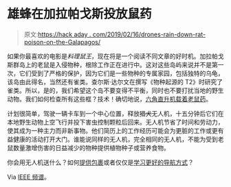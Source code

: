 # 雄蜂在加拉帕戈斯投放鼠药

> 原文:[https://hack aday . com/2019/02/16/drones-rain-down-rat-poison-on-the-Galapagos/](https://hackaday.com/2019/02/16/drones-rain-down-rat-poison-on-the-galapagos/)

如果你最喜欢的电影是*料理鼠王*，现在将是一个阅读不同文章的好时机。加拉帕戈斯群岛上的老鼠是入侵物种，根除工作正在进行中。这对这些岛屿来说并不是第一次，它们受到了严格的保护，因为它们是一些物种的专属家园，包括独特的乌龟，该岛由此得名，当然还有雀类。查尔斯·达尔文在撰写《物种起源的 T2》时研究了雀类。所以，是的，我们希望这个岛不要变得不平衡，同时也不要打扰当地的野生动物。我们如何检查所有这些框？技术！确切地说，[六角直升机载着老鼠药](https://www.nature.com/articles/d41586-019-00176-z)。

计划很简单，驾驶一辆卡车到一个中心位置，释放~~猎犬~~无人机，十五分钟后它们在本地野生动物上空飞行并投下害虫控制颗粒后回来。无人机节省了时间和劳动力，使其成为一种主力而非新事物。他们简历上的工作经历可能会为更脏的工作或更有益健康的活动打开大门。谁能说同样的无人机，完全相同的无人机，不能为受到老鼠数量激增伤害的日益减少的物种提供植物种子或营养食物。

你会用无人机送什么？如何[提供包裹](https://hackaday.com/2018/10/29/parcelcopter-drone-project-delivers-in-rough-terrain/)或者仅仅是[学习更好的导航方式](https://hackaday.com/2018/02/06/delivery-drones-can-learn-from-driving-and-cycling/)？

Via [IEEE 频谱](https://spectrum.ieee.org/automaton/robotics/drones/drones-help-rid-galapagos-island-of-invasive-rats)。